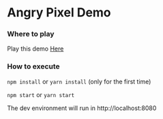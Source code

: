 # Angry Pixel Demo

### Where to play

Play this demo [Here](https://angrypixel.gg/platformer)

### How to execute

`npm install` or `yarn install` (only for the first time)

`npm start` or `yarn start`

The dev environment will run in http://localhost:8080
